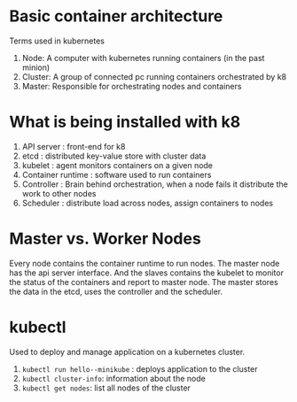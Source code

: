 # Basic container architecture

Terms used in kubernetes
1. Node: A computer with kubernetes running containers (in the past minion)
2. Cluster: A group of connected pc running containers orchestrated by k8
3. Master: Responsible for orchestrating nodes and containers
   

# What is being installed with k8

1. API server : front-end for k8    
2. etcd : distributed key-value store with cluster data    
3. kubelet : agent monitors containers on a given node    
4. Container runtime : software used to run containers    
5. Controller : Brain behind orchestration, when a node fails it distribute the work to other nodes    
6. Scheduler : distribute load across nodes, assign containers to nodes    

# Master vs. Worker Nodes

Every node contains the container runtime to run nodes. The master node has
the api server interface. And the slaves contains the kubelet to  monitor the
status of the containers and report to master node. The master stores the data
in the etcd, uses the controller and  the scheduler.

# kubectl

Used to deploy and manage application on a kubernetes cluster. 
1. `kubectl run hello--minikube` : deploys application to the cluster
2. `kubectl cluster-info`: information about the node 
3. `kubectl get nodes`: list all nodes of the cluster
